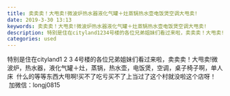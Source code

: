 ```yaml
---
title: 卖卖卖！大甩卖!微波炉热水器液化气罐＋灶蒸锅热水壶电饭煲空调大甩卖!
date: 2019-3-30 13:13
keywords: 卖卖卖！大甩卖!微波炉热水器液化气罐＋灶蒸锅热水壶电饭煲空调大甩卖!
description: 特别是住在cityland1234号楼的各位兄弟姐妹们看过来啦，卖卖卖！大甩卖!微波炉，热水器，液化气罐＋灶，蒸锅，热水壶，电饭煲，空调，桌子椅子啊，单人床  什么的等等东西大甩啊!买不了吃亏买不了上当过了这个村就没啦这个店呀！  加微信：
categories: used
---
```

<td class="t_f" id="postmessage_3346164">

特别是住在cityland1 2 3 4号楼的各位兄弟姐妹们看过来啦，卖卖卖！大甩卖!微波炉，热水器，液化气罐＋灶，蒸锅，热水壶，电饭煲，空调，桌子椅子啊，单人床  什么的等等东西大甩啊!买不了吃亏买不了上当过了这个村就没啦这个店呀！   加微信：longj0815</td>
